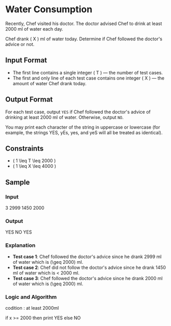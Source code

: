 # Water Consumption

Recently, Chef visited his doctor. The doctor advised Chef to drink at least 2000 ml of water each day.

Chef drank \( X \) ml of water today. Determine if Chef followed the doctor's advice or not.

## Input Format
- The first line contains a single integer \( T \) — the number of test cases.
- The first and only line of each test case contains one integer \( X \) — the amount of water Chef drank today.

## Output Format
For each test case, output `YES` if Chef followed the doctor's advice of drinking at least 2000 ml of water. Otherwise, output `NO`.

You may print each character of the string in uppercase or lowercase (for example, the strings YES, yEs, yes, and yeS will all be treated as identical).

## Constraints
- \( 1 \leq T \leq 2000 \)
- \( 1 \leq X \leq 4000 \)

## Sample

### Input
3
2999
1450
2000

### Output
YES
NO
YES

### Explanation
- **Test case 1**: Chef followed the doctor's advice since he drank 2999 ml of water which is \(\geq 2000\) ml.
- **Test case 2**: Chef did not follow the doctor's advice since he drank 1450 ml of water which is \< 2000 ml.
- **Test case 3**: Chef followed the doctor's advice since he drank 2000 ml of water which is \(\geq 2000\) ml.


### Logic and Algorithm


codition : at least 2000ml

if x >= 2000 then print YES else NO